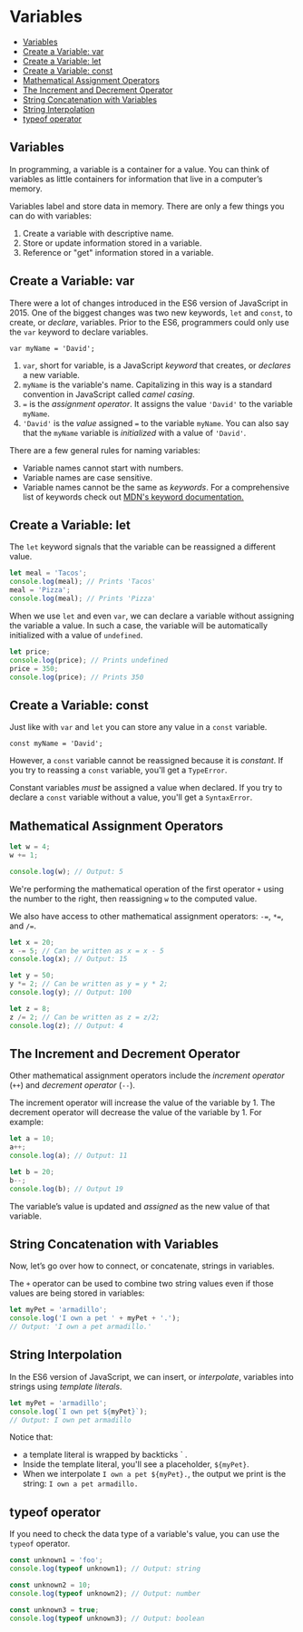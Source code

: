 # Variables

* [Variables](#Variables)
* [Create a Variable: var](#Create-a-Variable:-var)
* [Create a Variable: let](#Create-a-Variable:-let)
* [Create a Variable: const](#Create-a-Variable:-const)
* [Mathematical Assignment Operators](#Mathematical-Assignment-Operators)
* [The Increment and Decrement Operator](#The-Increment-and-Decrement-Operator)
* [String Concatenation with Variables](#String-Concatenation-with-Variables)
* [String Interpolation](#String-Interpolation)
* [typeof operator](#typeof-operator)


## Variables
In programming, a variable is a container for a value. You can think of variables as little containers for information that live in a computer’s memory.

Variables label and store data in memory. There are only a few things you can do with variables:

  1. Create a variable with descriptive name.
  2. Store or update information stored in a variable.
  3. Reference or "get" information stored in a variable.

## Create a Variable: var
There were a lot of changes introduced in the ES6 version of JavaScript in 2015. One of the biggest changes was two new keywords, `let` and `const`, to create, or *declare*, variables. Prior to the ES6, programmers could only use the `var` keyword to declare variables.

`var myName = 'David';`

  1. `var`, short for variable, is a JavaScript *keyword* that creates, or *declares* a new variable.
  2. `myName` is the variable's name. Capitalizing in this way is a standard convention in JavaScript called *camel casing*.
  3. `=` is the *assignment operator*. It assigns the value `'David'` to the variable `myName`.
  4. `'David'` is the *value* assigned `=` to the variable `myName`. You can also say that the `myName` variable is *initialized* with a value of `'David'`.

There are a few general rules for naming variables:

  * Variable names cannot start with numbers.
  * Variable names are case sensitive.
  * Variable names cannot be the same as *keywords*. For a comprehensive list of keywords check out [MDN's keyword documentation.](https://developer.mozilla.org/en-US/docs/Web/JavaScript/Reference/Lexical_grammar#Keywords)

## Create a Variable: let
The `let` keyword signals that the variable can be reassigned a different value.

  ```js
  let meal = 'Tacos';
  console.log(meal); // Prints 'Tacos'
  meal = 'Pizza';
  console.log(meal); // Prints 'Pizza'
  ```
When we use `let` and even `var`, we can declare a variable without assigning the variable a value. In such a case, the variable will be automatically initialized with a value of `undefined`.

  ```js
  let price;
  console.log(price); // Prints undefined
  price = 350;
  console.log(price); // Prints 350
  ```

## Create a Variable: const
Just like with `var` and `let` you can store any value in a `const` variable.

`const myName = 'David';`

However, a `const` variable cannot be reassigned because it is *constant*. If you try to reassing a `const` variable, you'll get a `TypeError`.

Constant variables *must* be assigned a value when declared. If you try to declare a `const` variable without a value, you'll get a `SyntaxError`.

## Mathematical Assignment Operators

```js
let w = 4;
w += 1;

console.log(w); // Output: 5
```
We're performing the mathematical operation of the first operator `+` using the number to the right, then reassigning `w` to the computed value.

We also have access to other mathematical assignment operators: `-=`, `*=`, and `/=`.

```js
let x = 20;
x -= 5; // Can be written as x = x - 5
console.log(x); // Output: 15

let y = 50;
y *= 2; // Can be written as y = y * 2;
console.log(y); // Output: 100

let z = 8;
z /= 2; // Can be written as z = z/2;
console.log(z); // Output: 4
```

## The Increment and Decrement Operator
Other mathematical assignment operators include the *increment operator* (`++`) and *decrement operator* (`--`).

The increment operator will increase the value of the variable by 1. The decrement operator will decrease the value of the variable by 1. For example:

```js
let a = 10;
a++;
console.log(a); // Output: 11

let b = 20;
b--;
console.log(b); // Output 19
```

The variable’s value is updated and *assigned* as the new value of that variable.

## String Concatenation with Variables
Now, let’s go over how to connect, or concatenate, strings in variables.

The `+` operator can be used to combine two string values even if those values are being stored in variables:

```js
let myPet = 'armadillo';
console.log('I own a pet ' + myPet + '.');
// Output: 'I own a pet armadillo.'
```

## String Interpolation
In the ES6 version of JavaScript, we can insert, or *interpolate*, variables into strings using *template literals*.

```js
let myPet = 'armadillo';
console.log(`I own pet ${myPet}`);
// Output: I own pet armadillo
```

Notice that:

* a template literal is wrapped by backticks ` .
* Inside the template literal, you'll see a placeholder, `${myPet}`.
* When we interpolate `I own a pet ${myPet}.`, the output we print is the string: `I own a pet armadillo.`

## typeof operator
If you need to check the data type of a variable's value, you can use the `typeof` operator.

```js
const unknown1 = 'foo';
console.log(typeof unknown1); // Output: string

const unknown2 = 10;
console.log(typeof unknown2); // Output: number

const unknown3 = true;
console.log(typeof unknown3); // Output: boolean
```

